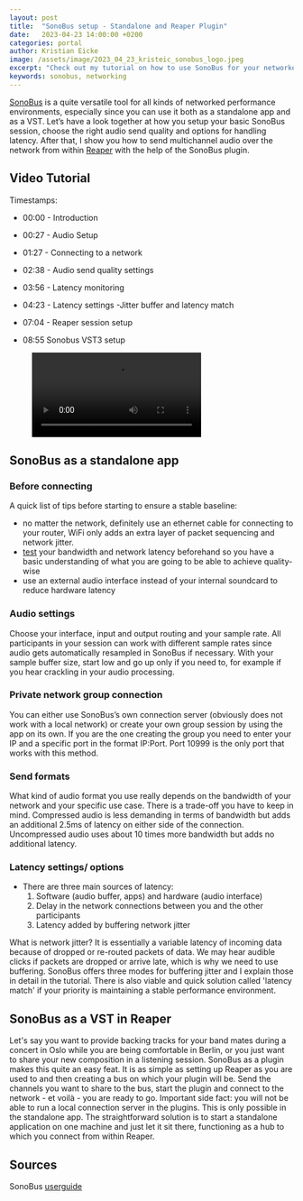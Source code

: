 ```yaml
---
layout: post
title:  "SonoBus setup - Standalone and Reaper Plugin"
date:   2023-04-23 14:00:00 +0200
categories: portal
author: Kristian Eicke
image: /assets/image/2023_04_23_kristeic_sonobus_logo.jpeg
excerpt: "Check out my tutorial on how to use SonoBus for your networked performance."
keywords: sonobus, networking
---
```


[SonoBus](https://sonobus.net/index.html) is a quite versatile tool for all kinds of networked performance environments, especially since you can use it both as a standalone app and as a VST. Let’s have a look together at how you setup your basic SonoBus session, choose the right audio send quality and options for handling latency. After that, I show you how to send multichannel audio over the network from within [Reaper](https://www.reaper.fm/download.php) with the help of the SonoBus plugin. 


## Video Tutorial
Timestamps:
- 00:00 - Introduction
- 00:27 - Audio Setup
- 01:27 - Connecting to a network
- 02:38 - Audio send quality settings
- 03:56 - Latency monitoring 
- 04:23 - Latency settings -Jitter buffer and latency match

- 07:04 - Reaper session setup
- 08:55 Sonobus VST3 setup

<figure style="float: none">
  <video width="auto" controls>
     <source src="https://www.uio.no/english/studies/programmes/mct-master/blog/assets/video/2023_04_23_kristeic_sonobus_video_tutorial.mp4" type='video/mp4'>
  </video>
</figure>

## SonoBus as a standalone app 

### Before connecting 

A quick list of tips before starting to ensure a stable baseline:
- no matter the network, definitely use an ethernet cable for connecting to your router, WiFi only adds an extra layer of packet sequencing and network jitter.
- [test](https://speed.cloudflare.com/) your bandwidth and network latency beforehand so you have a basic understanding of what you are going to be able to achieve quality-wise
- use an external audio interface instead of your internal soundcard to reduce hardware latency
 
### Audio settings
Choose your interface, input and output routing and your sample rate. All participants in your session can work with different sample rates since audio gets automatically resampled in SonoBus if necessary. With your sample buffer size, start low and go up only if you need to, for example if you hear crackling in your audio processing.

### Private network group connection
You can either use SonoBus’s own connection server (obviously does not work with a local network) or create your own group session by using the app on its own. If you are the one creating the group you need to enter your IP and a specific port in the format IP:Port. Port 10999 is the only port that works with this method. 

### Send formats
What kind of audio format you use really depends on the bandwidth of your network and your specific use case. There is a trade-off you have to keep in mind. Compressed audio is less demanding in terms of bandwidth but adds an additional 2.5ms of latency on either side of the connection. Uncompressed audio uses about 10 times more bandwidth but adds no additional latency. 

### Latency settings/ options 
-   There are three main sources of latency:
    1. Software (audio buffer, apps) and hardware (audio interface)
    2.  Delay in the network connections between you and the other participants
    3.  Latency added by buffering network jitter

What is network jitter? It is essentially a variable latency of incoming data because of dropped or re-routed packets of data. We may hear audible clicks if packets are dropped or arrive late, which is why we need to use buffering. SonoBus offers three modes for buffering jitter and I explain those in detail in the tutorial. There is also viable and quick solution called 'latency match' if your priority is maintaining a stable performance environment.




## SonoBus as a VST in Reaper
Let's say you want to provide backing tracks for your band mates during a concert in Oslo while you are being comfortable in Berlin, or you just want to share your new composition in a listening session. SonoBus as a plugin makes this quite an easy feat. It is as simple as setting up Reaper as you are used to and then creating a bus on which your plugin will be. Send the channels you want to share to the bus, start the plugin and connect to the network - et voilà - you are ready to go. Important side fact: you will not be able to run a local connection server in the plugins. This is only possible in the standalone app. The straightforward solution is to start a standalone application on one machine and just let it sit there, functioning as a hub to which you connect from within Reaper. 

## Sources
SonoBus [userguide](https://sonobus.net/sonobus_userguide.html)